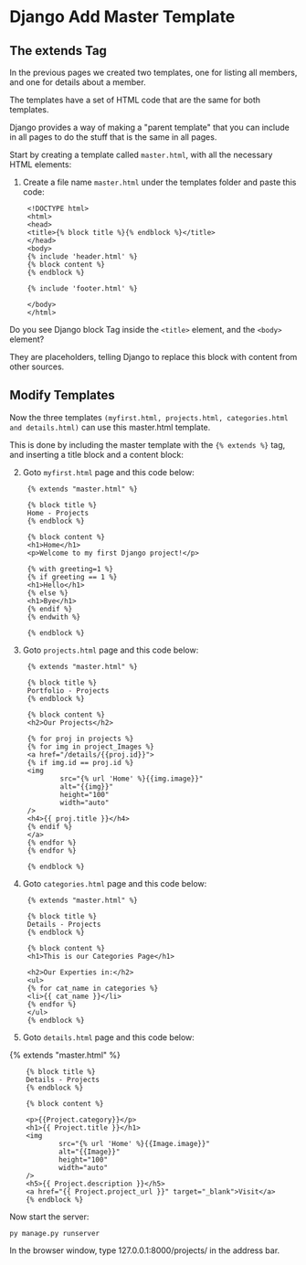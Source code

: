 # Django Add Master Template
## The extends Tag


In the previous pages we created two templates, one for listing all members, and one for details about a member.

The templates have a set of HTML code that are the same for both templates.

Django provides a way of making a "parent template" that you can include in all pages to do the stuff that is the same in all pages.

Start by creating a template called `master.html`, with all the necessary HTML elements:

1. Create a file name `master.html` under the templates folder and paste this code:

        <!DOCTYPE html>
        <html>
        <head>
        <title>{% block title %}{% endblock %}</title>
        </head>
        <body>
        {% include 'header.html' %}
        {% block content %}
        {% endblock %}

        {% include 'footer.html' %}

        </body>
        </html>

Do you see Django block Tag inside the `<title>` element, and the `<body>` element?

They are placeholders, telling Django to replace this block with content from other sources.

## Modify Templates

Now the three templates `(myfirst.html, projects.html, categories.html and details.html)` can use this master.html template.

This is done by including the master template with the `{% extends %}` tag, and inserting a title block and a content block:

2. Goto `myfirst.html` page and this code below:

        {% extends "master.html" %}

        {% block title %}
        Home - Projects
        {% endblock %}

        {% block content %}
        <h1>Home</h1>
        <p>Welcome to my first Django project!</p>

        {% with greeting=1 %}
        {% if greeting == 1 %}
        <h1>Hello</h1>
        {% else %}
        <h1>Bye</h1>
        {% endif %}
        {% endwith %}

        {% endblock %}

2. Goto `projects.html` page and this code below:

        {% extends "master.html" %}

        {% block title %}
        Portfolio - Projects
        {% endblock %}

        {% block content %}
        <h2>Our Projects</h2>

        {% for proj in projects %} 
        {% for img in project_Images %}
        <a href="/details/{{proj.id}}">
        {% if img.id == proj.id %}
        <img
                src="{% url 'Home' %}{{img.image}}"
                alt="{{img}}"
                height="100"
                width="auto"
        />
        <h4>{{ proj.title }}</h4>
        {% endif %} 
        </a>
        {% endfor %} 
        {% endfor %}

        {% endblock %}

3. Goto `categories.html` page and this code below:

        {% extends "master.html" %}

        {% block title %}
        Details - Projects
        {% endblock %}

        {% block content %}
        <h1>This is our Categories Page</h1>
        
        <h2>Our Experties in:</h2>
        <ul>
        {% for cat_name in categories %}
        <li>{{ cat_name }}</li>
        {% endfor %}
        </ul>
        {% endblock %}

4. Goto `details.html` page and this code below:       

{% extends "master.html" %}

        {% block title %}
        Details - Projects
        {% endblock %}

        {% block content %}

        <p>{{Project.category}}</p>
        <h1>{{ Project.title }}</h1>
        <img
                src="{% url 'Home' %}{{Image.image}}"
                alt="{{Image}}"
                height="100"
                width="auto"
        />
        <h5>{{ Project.description }}</h5>
        <a href="{{ Project.project_url }}" target="_blank">Visit</a>
        {% endblock %}

Now start the server:

    py manage.py runserver

In the browser window, type 127.0.0.1:8000/projects/ in the address bar.